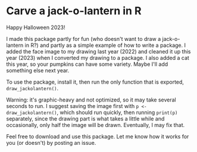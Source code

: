 # Carve a jack-o-lantern in R

Happy Halloween 2023!

I made this package partly for fun (who doesn't want to draw a jack-o-lantern in R?) and partly as a simple example of how to write a package. I added the face image to my drawing last year (2022) and cleaned it up this year (2023) when I converted my drawing to a package. I also added a cat this year, so your pumpkins can have some variety. Maybe I'll add something else next year.

To use the package, install it, then run the only function that is exported, `draw_jackolantern()`.

Warning: it's graphic-heavy and not optimized, so it may take several seconds to run. I suggest saving the image first with `p <- draw_jackolantern()`, which should run quickly, then running `print(p)` separately, since the drawing part is what takes a little while and occasionally, only half the image will be drawn. Eventually, I may fix that.

Feel free to download and use this package. Let me know how it works for you (or doesn't) by posting an issue. 

